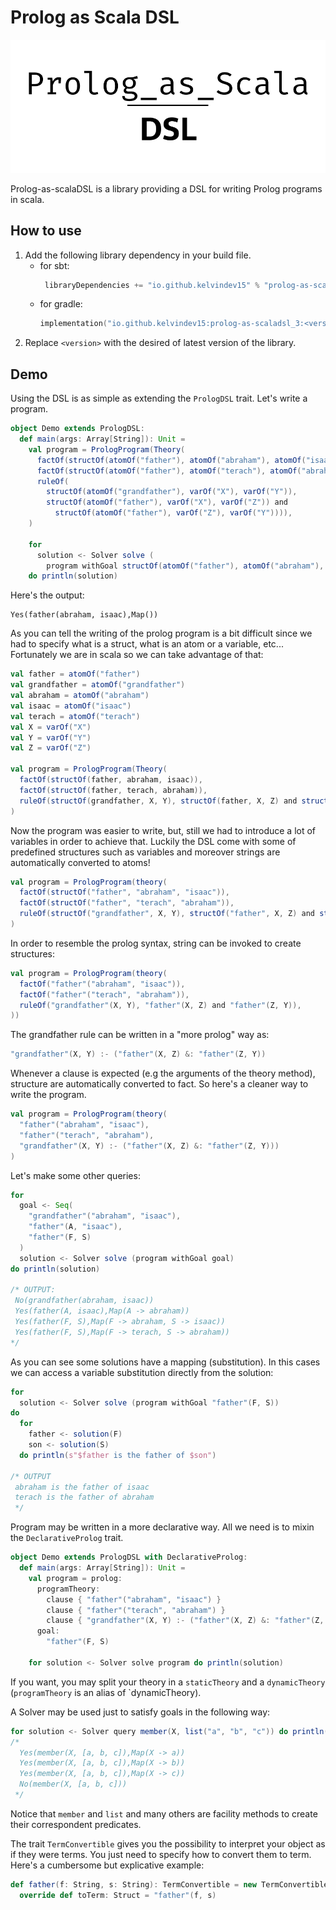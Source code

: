 # Prolog as Scala DSL

<p style="text-align: center">
<img src="docs/static/img/logos/Prolog_as_scalaDSL_BOW.png">
</p>

Prolog-as-scalaDSL is a library providing a DSL for writing Prolog programs in scala.

## How to use

1. Add the following library dependency in your build file.
   * for sbt:
     ```scala
      libraryDependencies += "io.github.kelvindev15" % "prolog-as-scaladsl_3" % "<version>"
     ```
   * for gradle:
     ```kotlin
     implementation("io.github.kelvindev15:prolog-as-scaladsl_3:<version>")
     ```
2. Replace `<version>` with the desired of latest version of the library.

## Demo
Using the DSL is as simple as extending the `PrologDSL` trait. Let's write a program.

```scala 3
object Demo extends PrologDSL:
  def main(args: Array[String]): Unit =
    val program = PrologProgram(Theory(
      factOf(structOf(atomOf("father"), atomOf("abraham"), atomOf("isaac"))),
      factOf(structOf(atomOf("father"), atomOf("terach"), atomOf("abraham"))),
      ruleOf(
        structOf(atomOf("grandfather"), varOf("X"), varOf("Y")),
        structOf(atomOf("father"), varOf("X"), varOf("Z")) and
          structOf(atomOf("father"), varOf("Z"), varOf("Y")))),
    )

    for
      solution <- Solver solve (
        program withGoal structOf(atomOf("father"), atomOf("abraham"), atomOf("isaac")))
    do println(solution)
```

Here's the output:

```text
Yes(father(abraham, isaac),Map())
```

As you can tell the writing of the prolog program is a bit difficult since we had to specify what is a struct, what 
is an atom or a variable, etc... Fortunately we are in scala so we can take advantage of that:

```scala 3
val father = atomOf("father")
val grandfather = atomOf("grandfather")
val abraham = atomOf("abraham")
val isaac = atomOf("isaac")
val terach = atomOf("terach")
val X = varOf("X")
val Y = varOf("Y")
val Z = varOf("Z")

val program = PrologProgram(Theory(
  factOf(structOf(father, abraham, isaac)),
  factOf(structOf(father, terach, abraham)),
  ruleOf(structOf(grandfather, X, Y), structOf(father, X, Z) and structOf(father, Z, Y))),
)
```
Now the program was easier to write, but, still we had to introduce a lot of variables in order to achieve that.
Luckily the DSL come with some of predefined structures such as variables and moreover strings are automatically converted
to atoms!

```scala 3
val program = PrologProgram(theory(
  factOf(structOf("father", "abraham", "isaac")),
  factOf(structOf("father", "terach", "abraham")),
  ruleOf(structOf("grandfather", X, Y), structOf("father", X, Z) and structOf("father", Z, Y))),
)
```

In order to resemble the prolog syntax, string can be invoked to create structures:

```scala 3
val program = PrologProgram(theory(
  factOf("father"("abraham", "isaac")),
  factOf("father"("terach", "abraham")),
  ruleOf("grandfather"(X, Y), "father"(X, Z) and "father"(Z, Y)),
))
```

The grandfather rule can be written in a "more prolog" way as:

```scala 3
"grandfather"(X, Y) :- ("father"(X, Z) &: "father"(Z, Y))
```

Whenever a clause is expected (e.g the arguments of the theory method), structure are automatically converted to fact.
So here's a cleaner way to write the program.

```scala 3
val program = PrologProgram(theory(
  "father"("abraham", "isaac"),
  "father"("terach", "abraham"),
  "grandfather"(X, Y) :- ("father"(X, Z) &: "father"(Z, Y)))
)
```

Let's make some other queries:

```scala 3
for
  goal <- Seq(
    "grandfather"("abraham", "isaac"),
    "father"(A, "isaac"),
    "father"(F, S)
  )
  solution <- Solver solve (program withGoal goal)
do println(solution)

/* OUTPUT:
 No(grandfather(abraham, isaac))
 Yes(father(A, isaac),Map(A -> abraham))
 Yes(father(F, S),Map(F -> abraham, S -> isaac))
 Yes(father(F, S),Map(F -> terach, S -> abraham))
*/
```

As you can see some solutions have a mapping (substitution). In this cases we can access a variable substitution directly
from the solution:

```scala 3
for
  solution <- Solver solve (program withGoal "father"(F, S))
do
  for
    father <- solution(F)
    son <- solution(S) 
  do println(s"$father is the father of $son")
  
/* OUTPUT
 abraham is the father of isaac
 terach is the father of abraham
 */
```

Program may be written in a more declarative way. All we need is to mixin the `DeclarativeProlog` trait.

```scala 3
object Demo extends PrologDSL with DeclarativeProlog:
  def main(args: Array[String]): Unit =
    val program = prolog:
      programTheory:
        clause { "father"("abraham", "isaac") }
        clause { "father"("terach", "abraham") }
        clause { "grandfather"(X, Y) :- ("father"(X, Z) &: "father"(Z, Y)) }
      goal:
        "father"(F, S)
        
    for solution <- Solver solve program do println(solution)
```
If you want, you may split your theory in a `staticTheory` and a `dynamicTheory`
(`programTheory` is an alias of `dynamicTheory).

A Solver may be used just to satisfy goals in the following way:

```scala 3
for solution <- Solver query member(X, list("a", "b", "c")) do println(solution)
/*
  Yes(member(X, [a, b, c]),Map(X -> a))
  Yes(member(X, [a, b, c]),Map(X -> b))
  Yes(member(X, [a, b, c]),Map(X -> c))
  No(member(X, [a, b, c]))
 */
```
Notice that `member` and `list` and many others are facility methods to create their correspondent predicates.

The trait `TermConvertible` gives you the possibility to interpret your object as if they were terms. You just need
to specify how to convert them to term. Here's a cumbersome but explicative example:

```scala 3
def father(f: String, s: String): TermConvertible = new TermConvertible:
  override def toTerm: Struct = "father"(f, s)
```
